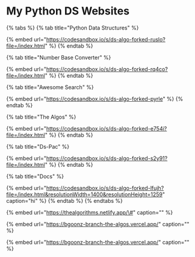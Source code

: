 # My Python DS Websites



{% tabs %}
{% tab title="Python Data Structures" %}


{% embed url="https://codesandbox.io/s/ds-algo-forked-ruslo?file=/index.html" %}
{% endtab %}

{% tab title="Number Base Converter" %}


{% embed url="https://codesandbox.io/s/ds-algo-forked-rq4co?file=/index.html" %}
{% endtab %}

{% tab title="Awesome Search" %}


{% embed url="https://codesandbox.io/s/ds-algo-forked-pyrle" %}
{% endtab %}

{% tab title="The Algos" %}


{% embed url="https://codesandbox.io/s/ds-algo-forked-e754i?file=/index.html" %}
{% endtab %}

{% tab title="Ds-Pac" %}


{% embed url="https://codesandbox.io/s/ds-algo-forked-s2y91?file=/index.html" %}
{% endtab %}

{% tab title="Docs" %}


{% embed url="https://codesandbox.io/s/ds-algo-forked-lfujh?file=/index.html&resolutionWidth=1400&resolutionHeight=1259" caption="hi" %}
{% endtab %}
{% endtabs %}





{% embed url="https://thealgorithms.netlify.app/\#" caption="" %}

{% embed url="https://bgoonz-branch-the-algos.vercel.app/" caption="" %}

{% embed url="https://bgoonz-branch-the-algos.vercel.app/" caption="" %}


